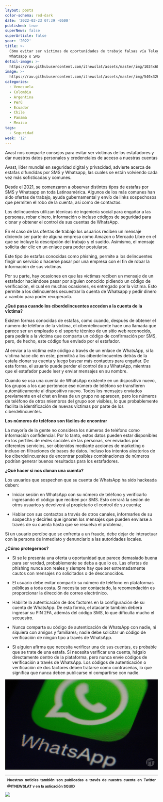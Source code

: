 ```yaml
---
layout: posts
color-schema: red-dark
date: '2022-03-23 07:39 -0500'
published: true
superNews: false
superArticle: false
year: '2022'
title: >-
  Cómo evitar ser víctimas de oportunidades de trabajo falsas vía Telegram,
  Whatsapp o SMS
detail-image: >-
  https://raw.githubusercontent.com/itnewslat/assets/master/img/1024x680/Whatsapp-APP-g.jpg
image: >-
  https://raw.githubusercontent.com/itnewslat/assets/master/img/540x320/Whatsapp-APP-p.jpg
categories:
  - Venezuela
  - Colombia
  - Argentina
  - Perú
  - Ecuador
  - Chile
  - Panama
  - Mexico
tags:
  - Seguridad
week: '12'
---
```

Avast nos comparte consejos para evitar ser víctimas de los estafadores y dar nuestros datos personales y credenciales de acceso a nuestras cuentas

Avast, líder mundial en seguridad digital y privacidad, advierte acerca de estafas difundidas por SMS y Whatsapp, las cuales se están volviendo cada vez más sofisticadas y comunes. 

Desde el 2021, se comenzaron a observar distintos tipos de estafas por SMS y Whatsapp en toda Latinoamérica. Algunos de los más comunes han sido ofertas de trabajo, ayuda gubernamental y envío de links sospechosos que permiten el robo de la cuenta, así como de contactos.
 
Los delincuentes utilizan técnicas de ingeniería social para engañar a las personas, robar dinero, información o incluso códigos de seguridad para clonar y obtener el control de sus cuentas de WhatsApp. 
 
En el caso de las ofertas de trabajo los usuarios reciben un mensaje diciendo ser parte de alguna empresa como Amazon o Mercado Libre en el que se incluye la descripción del trabajo y el sueldo. Asimismo, el mensaje solicita dar clic en un enlace para poder postularse.
 
Este tipo de estafas conocidas como phishing, permite a los delincuentes fingir un servicio o hacerse pasar por una empresa con el fin de robar la información de sus víctimas.
 
Por su parte, hay ocasiones en que las víctimas reciben un mensaje de un estafador haciéndose pasar por alguien conocido pidiendo un código de verificación, el cual en muchas ocasiones, es entregado por la víctima. Esto permite a los delincuentes secuestrar la cuenta de Whatsapp y pedir dinero a cambio para poder recuperarla.
 
**¿Qué pasa cuando los ciberdelincuentes acceden a la cuenta de la víctima?**
 
Existen formas conocidas de estafas, como cuando, después de obtener el número de teléfono de la víctima, el ciberdelincuente hace una llamada que parece ser un empleado o el soporte técnico de un sitio web reconocido, para pedirle a la víctima que comparta un código de confirmación por SMS, pero, de hecho, este código fue enviado por el estafador.
 
Al enviar a la víctima este código a través de un enlace de WhatsApp, si la víctima hace clic en este, permitirá a los ciberdelincuentes detrás de la estafa clonar su cuenta y luego buscar más contactos para engañar. De esta forma, el usuario puede perder el control de su WhatsApp, mientras que el estafador puede leer y enviar mensajes en su nombre.
 
Cuando se usa una cuenta de WhatsApp existente en un dispositivo nuevo, los grupos a los que pertenece ese número de teléfono se transfieren automáticamente al dispositivo nuevo. Todos los mensajes enviados previamente en el chat en línea de un grupo no aparecen, pero los números de teléfono de otros miembros del grupo son visibles, lo que probablemente facilita la identificación de nuevas víctimas por parte de los ciberdelincuentes.
 
**Los números de teléfono son fáciles de encontrar**
 
La mayoría de la gente no considera los números de teléfono como información confidencial. Por lo tanto, estos datos pueden estar disponibles en los perfiles de redes sociales de las personas, ser enviados por diferentes servicios, ser obtenidos mediante acciones de marketing o incluso en filtraciones de bases de datos. Incluso los intentos aleatorios de los ciberdelincuentes de encontrar posibles combinaciones de números podrían generar buenos resultados para los estafadores.
 
**¿Qué hacer si nos clonan una cuenta?**
 
Los usuarios que sospechen que su cuenta de WhatsApp ha sido hackeada deben:

- Iniciar sesión en WhatsApp con su número de teléfono y verificarlo ingresando el código que reciben por SMS. Esto cerrará la sesión de otros usuarios y devolverá al propietario el control de su cuenta;

- Hablar con sus contactos a través de otros canales, informarles de su sospecha y decirles que ignoren los mensajes que pueden enviarse a través de su cuenta hasta que se resuelva el problema,

Si un usuario percibe que se enfrenta a un fraude, debe dejar de interactuar con la persona de inmediato y denunciarlo a las autoridades locales.

 
**¿Cómo protegernos?**
 
- Si se le presenta una oferta u oportunidad que parece demasiado buena para ser verdad, probablemente se deba a que lo es. Las ofertas de phishing nunca son reales y siempre hay que ser extremadamente cautos con mensajes no solicitados o de desconocidos.

- El usuario debe evitar compartir su número de teléfono en plataformas públicas a toda costa. Si necesita ser contactado, la recomendación es proporcionar la dirección de correo electrónico.

- Habilite la autenticación de dos factores en la configuración de su cuenta de WhatsApp. De esta forma, el atacante también deberá ingresar su PIN 2FA, además del código SMS, lo que dificulta mucho el secuestro.

- Nunca comparta su código de autenticación de WhatsApp con nadie, ni siquiera con amigos y familiares; nadie debe solicitar un código de verificación de ningún tipo a través de WhatsApp.

- Si alguien afirma que necesita verificar una de sus cuentas, es probable que se trate de una estafa. Si necesita verificar una cuenta, hágalo directamente dentro de la plataforma, pero nunca envíe códigos de verificación a través de WhatsApp. Los códigos de autenticación o verificación de dos factores deben tratarse como contraseñas, lo que significa que nunca deben publicarse ni compartirse con nadie.

![](https://raw.githubusercontent.com/itnewslat/assets/master/img/540x320/Whatsapp-APP-p.jpg)

<table style="height: 42px;" width="569">
<tbody>
<tr>
<td style="text-align: justify;"><sub><strong>Nuestras noticias también son publicadas a través de nuestra cuenta en Twitter <a href="https://twitter.com/itnewslat?lang=es">@ITNEWSLAT</a> y en la aplicación <a href="https://squidapp.co/en/">SQUID</a></strong></sub></td>
</tr>
</tbody>
</table>

<img src="https://tracker.metricool.com/c3po.jpg?hash=56f88a41e39ab42c063cc51676587a04"/>